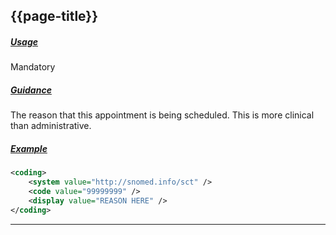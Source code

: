 ## {{page-title}}

<h5><ins>Usage</ins></h5>

<span class="mro-circle mandatory" title="Mandatory"></span> Mandatory


<h5><ins>Guidance</ins></h5>

The reason that this appointment is being scheduled. This is more clinical than administrative.

<h5><ins>Example</ins></h5>

```xml
<coding>
    <system value="http://snomed.info/sct" />
    <code value="99999999" />
    <display value="REASON HERE" />
</coding>
```

---




